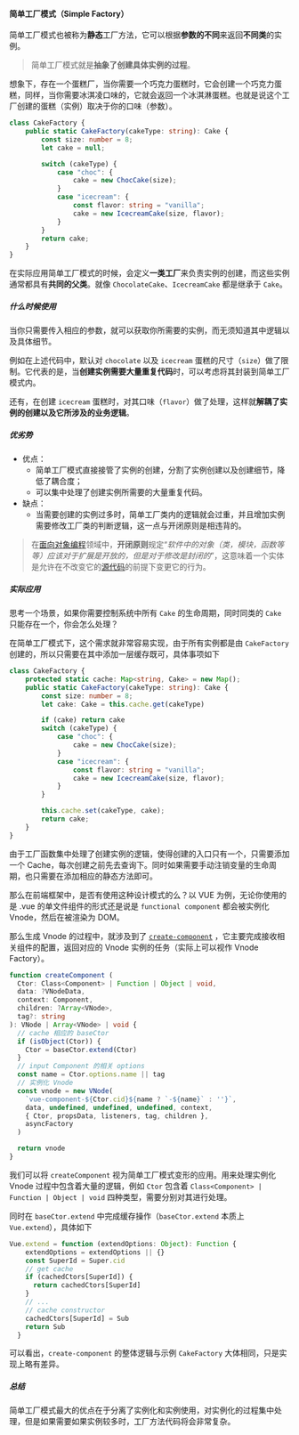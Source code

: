 #### 简单工厂模式（Simple Factory）

简单工厂模式也被称为**静态**工厂方法，它可以根据**参数的不同**来返回**不同类**的实例。

> 简单工厂模式就是**抽象了创建具体实例的过程**。

想象下，存在一个蛋糕厂，当你需要一个巧克力蛋糕时，它会创建一个巧克力蛋糕，同样，当你需要冰淇凌口味的，它就会返回一个冰淇淋蛋糕。也就是说这个工厂创建的蛋糕（实例）取决于你的口味（参数）。

```typescript
class CakeFactory {
    public static CakeFactory(cakeType: string): Cake {
        const size: number = 8;
        let cake = null;

        switch (cakeType) {
            case "choc": {
                cake = new ChocCake(size);
            }
            case "icecream": {
                const flavor: string = "vanilla";
                cake = new IcecreamCake(size, flavor);
            }
        }
        return cake;
    }
}
```

在实际应用简单工厂模式的时候，会定义**一类工厂**来负责实例的创建，而这些实例通常都具有**共同的父类**。就像 `ChocolateCake`、`IcecreamCake` 都是继承于 `Cake`。

##### 什么时候使用

当你只需要传入相应的参数，就可以获取你所需要的实例，而无须知道其中逻辑以及具体细节。

例如在上述代码中，默认对 `chocolate` 以及 `icecream` 蛋糕的尺寸（`size`）做了限制。它代表的是，当**创建实例需要大量重复代码**时，可以考虑将其封装到简单工厂模式内。

还有，在创建 `icecream` 蛋糕时，对其口味（`flavor`）做了处理，这样就**解耦了实例的创建以及它所涉及的业务逻辑**。

##### 优劣势

- 优点：
  - 简单工厂模式直接接管了实例的创建，分割了实例创建以及创建细节，降低了耦合度；
  - 可以集中处理了创建实例所需要的大量重复代码。
- 缺点：
  - 当需要创建的实例过多时，简单工厂类内的逻辑就会过重，并且增加实例需要修改工厂类的判断逻辑，这一点与开闭原则是相违背的。

> 在[面向对象编程](https://baike.baidu.com/item/面向对象编程)领域中，**开闭原则**规定“*软件中的对象（类，模块，函数等等）应该对于扩展是开放的，但是对于修改是封闭的*”，这意味着一个实体是允许在不改变它的[源代码](https://baike.baidu.com/item/源代码)的前提下变更它的行为。

##### 实际应用

思考一个场景，如果你需要控制系统中所有 `Cake` 的生命周期，同时同类的 `Cake` 只能存在一个，你会怎么处理？

在简单工厂模式下，这个需求就非常容易实现，由于所有实例都是由 `CakeFactory` 创建的，所以只需要在其中添加一层缓存既可，具体事项如下

```typescript
class CakeFactory {
    protected static cache: Map<string, Cake> = new Map();
    public static CakeFactory(cakeType: string): Cake {
        const size: number = 8;
        let cake: Cake = this.cache.get(cakeType)

        if (cake) return cake
        switch (cakeType) {
            case "choc": {
                cake = new ChocCake(size);
            }
            case "icecream": {
                const flavor: string = "vanilla";
                cake = new IcecreamCake(size, flavor);
            }
        }

        this.cache.set(cakeType, cake);
        return cake;
    }
}
```

由于工厂函数集中处理了创建实例的逻辑，使得创建的入口只有一个，只需要添加一个 Cache，每次创建之前先去查询下。同时如果需要手动注销变量的生命周期，也只需要在添加相应的静态方法即可。

那么在前端框架中，是否有使用这种设计模式的么？以 VUE 为例，无论你使用的是 .vue 的单文件组件的形式还是说是 `functional component` 都会被实例化 Vnode，然后在被渲染为 DOM。

那么生成 Vnode 的过程中，就涉及到了 [`create-component`](https://github.com/vuejs/vue/blob/dev/src/core/vdom/create-component.js) ，它主要完成接收相关组件的配置，返回对应的 Vnode 实例的任务（实际上可以视作 Vnode Factory）。

```typescript
function createComponent (
  Ctor: Class<Component> | Function | Object | void,
  data: ?VNodeData,
  context: Component,
  children: ?Array<VNode>,
  tag?: string
): VNode | Array<VNode> | void {
  // cache 相应的 baseCtor
  if (isObject(Ctor)) {
    Ctor = baseCtor.extend(Ctor)
  }
  // input Component 的相关 options
  const name = Ctor.options.name || tag
  // 实例化 Vnode
  const vnode = new VNode(
    `vue-component-${Ctor.cid}${name ? `-${name}` : ''}`,
    data, undefined, undefined, undefined, context,
    { Ctor, propsData, listeners, tag, children },
    asyncFactory
  )

  return vnode
}
```

我们可以将 `createComponent` 视为简单工厂模式变形的应用。用来处理实例化 Vnode 过程中包含着大量的逻辑，例如 `Ctor` 包含着 `Class<Component> | Function | Object | void` 四种类型，需要分别对其进行处理。

同时在 `baseCtor.extend` 中完成缓存操作（`baseCtor.extend` 本质上 `Vue.extend`），具体如下

```js
Vue.extend = function (extendOptions: Object): Function {
    extendOptions = extendOptions || {}
    const SuperId = Super.cid
    // get cache
    if (cachedCtors[SuperId]) {
      return cachedCtors[SuperId]
    }
    // ...
    // cache constructor
    cachedCtors[SuperId] = Sub
    return Sub
  }
```

可以看出，`create-component` 的整体逻辑与示例 `CakeFactory` 大体相同，只是实现上略有差异。

##### 总结

简单工厂模式最大的优点在于分离了实例化和实例使用，对实例化的过程集中处理，但是如果需要如果实例较多时，工厂方法代码将会非常复杂。
